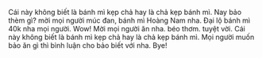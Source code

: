 Cái này không biết là bánh mì kẹp chả hay là chả kẹp bánh mì. Nay bảo thèm gì? mời mọi người múc đan, bánh mì Hoàng Nam nha. Đại lộ bánh mì 40k nha mọi người. Wow! Mời mọi người ăn nha. béo thơm. tuyệt vời. Cái này không biết là bánh mì kẹp chả hay là chả kẹp bánh mì. Mọi người muốn bảo ăn gì thì bình luận cho bảo biết với nha. Bye!